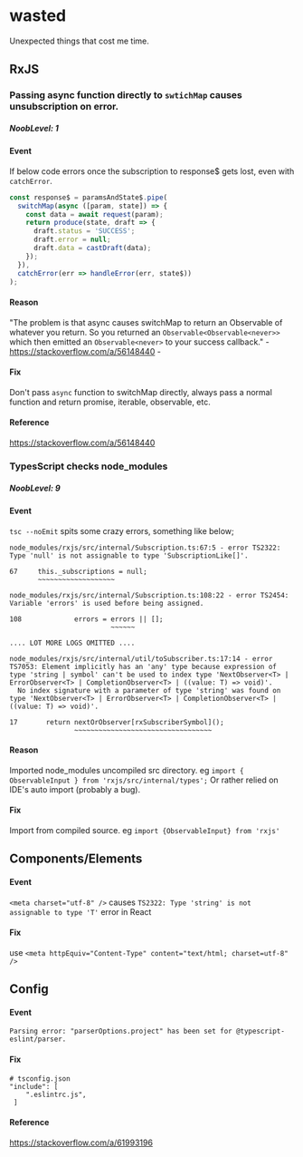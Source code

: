 # wasted
Unexpected things that cost me time.

## RxJS
### Passing async function directly to `swtichMap` causes unsubscription on error.
##### NoobLevel: 1
#### Event
If below code errors once the subscription to response$ gets lost, even with `catchError`.
```ts
const response$ = paramsAndState$.pipe(
  switchMap(async ([param, state]) => {
    const data = await request(param);
    return produce(state, draft => {
      draft.status = 'SUCCESS';
      draft.error = null;
      draft.data = castDraft(data);
    });
  }),
  catchError(err => handleError(err, state$))
);
```
#### Reason
"The problem is that async causes switchMap to return an Observable of whatever you return. So you returned an `Observable<Observable<never>>` which then emitted an `Observable<never>` to your success callback." - https://stackoverflow.com/a/56148440 -

#### Fix
Don't pass `async` function to switchMap directly, always pass a normal function and return promise, iterable, observable, etc.

#### Reference
https://stackoverflow.com/a/56148440


### TypesScript checks node_modules 
##### NoobLevel: 9
#### Event
`tsc --noEmit` spits some crazy errors, something like below;
```
node_modules/rxjs/src/internal/Subscription.ts:67:5 - error TS2322: Type 'null' is not assignable to type 'SubscriptionLike[]'.

67     this._subscriptions = null;
       ~~~~~~~~~~~~~~~~~~~

node_modules/rxjs/src/internal/Subscription.ts:108:22 - error TS2454: Variable 'errors' is used before being assigned.

108             errors = errors || [];
                         ~~~~~~

.... LOT MORE LOGS OMITTED ....

node_modules/rxjs/src/internal/util/toSubscriber.ts:17:14 - error TS7053: Element implicitly has an 'any' type because expression of type 'string | symbol' can't be used to index type 'NextObserver<T> | ErrorObserver<T> | CompletionObserver<T> | ((value: T) => void)'.
  No index signature with a parameter of type 'string' was found on type 'NextObserver<T> | ErrorObserver<T> | CompletionObserver<T> | ((value: T) => void)'.

17       return nextOrObserver[rxSubscriberSymbol]();
                ~~~~~~~~~~~~~~~~~~~~~~~~~~~~~~~~~~
```
#### Reason
Imported node_modules uncompiled src directory. eg `import { ObservableInput } from 'rxjs/src/internal/types';`
Or rather relied on IDE's auto import (probably a bug).

#### Fix
Import from compiled source. eg `import {ObservableInput} from 'rxjs'`

## Components/Elements
#### Event
`<meta charset="utf-8" />` causes `TS2322: Type 'string' is not assignable to type 'T'` error in React

#### Fix
use `<meta httpEquiv="Content-Type" content="text/html; charset=utf-8" />`



## Config
#### Event
`Parsing error: "parserOptions.project" has been set for @typescript-eslint/parser.`

#### Fix
```
# tsconfig.json
"include": [
    ".eslintrc.js",
 ]
```

#### Reference
https://stackoverflow.com/a/61993196
